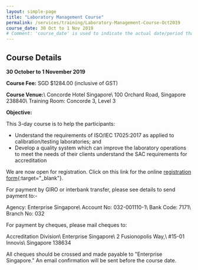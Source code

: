 ```yaml
---
layout: simple-page
title: "Laboratory Management Course"
permalink: /services/training/Laboratory-Management-Course-Oct2019
course_date: 30 Oct to 1 Nov 2019
# Comment: 'course_date' is used to indicate the actual date/period that the course will be held
---
```


## Course Details
**30 October to 1 November 2019**

**Course Fee:** SGD $1284.00 (inclusive of GST)

**Course Venue:**\\
Concorde Hotel Singapore\\
100 Orchard Road, Singapore 238840\\
Training Room: Concorde 3, Level 3
<!-- COMMENT: The double backslashes are used to denote a line break without paragraph spacing -->
 
**Objective:**

This 3-day course is to help the participants:

* Understand the requirements of ISO/IEC 17025:2017 as applied to calibration/testing laboratories; and
* Develop a quality system which can improve the laboratory operations to meet the needs of their clients understand the SAC requirements for accreditation

We are now open for registration. Click on this link for the online [registration form](https://form.gov.sg/5d92c4a2ce0ed40012a9ced9){:target="_blank"}.
<!-- COMMENT: The {:target="_blank"} syntax at the end of the Markdown webpage URL is used to open the URL in a new window tab -->

For payment by GIRO or interbank transfer, please see details to send payment to:-

Agency:  Enterprise Singapore\\
Account No:  032-001110-1\\
Bank Code:  7171\\
Branch No:  032

For payment by cheques, please mail cheques to:

Accreditation Division\\
Enterprise Singapore\\
2 Fusionopolis Way,\\
#15-01 Innovis\\
Singapore 138634
<!-- COMMENT: The double backslashes are used to denote a new line break without the paragraph spacing -->

All cheques should be crossed and made payable to "Enterprise Singapore." An email confirmation will be sent before the course date. 
  
